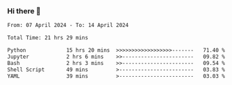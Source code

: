 ### Hi there 👋

<!--
**ututono/ututono** is a ✨ _special_ ✨ repository because its `README.md` (this file) appears on your GitHub profile.

Here are some ideas to get you started:

- 🔭 I’m currently working on ...
- 🌱 I’m currently learning ...
- 👯 I’m looking to collaborate on ...
- 🤔 I’m looking for help with ...
- 💬 Ask me about ...
- 📫 How to reach me: ...
- 😄 Pronouns: ...
- ⚡ Fun fact: ...
-->



<!--START_SECTION:waka-->

```txt
From: 07 April 2024 - To: 14 April 2024

Total Time: 21 hrs 29 mins

Python             15 hrs 20 mins  >>>>>>>>>>>>>>>>>>-------   71.40 %
Jupyter            2 hrs 6 mins    >>-----------------------   09.82 %
Bash               2 hrs 3 mins    >>-----------------------   09.54 %
Shell Script       49 mins         >------------------------   03.83 %
YAML               39 mins         >------------------------   03.03 %
```

<!--END_SECTION:waka-->
